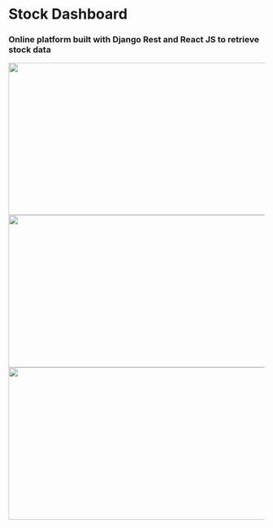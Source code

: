 # Stock Dashboard

### Online platform built with Django Rest and React JS to retrieve stock data

<img src="https://user-images.githubusercontent.com/17888328/168332143-6d76c881-40a5-4520-8337-868d10290d88.png" width="800" height="300" />

<img src="https://user-images.githubusercontent.com/17888328/168332273-758ec914-72a2-49e0-a201-59411972a5c6.png" width="800" height="300" />

<img src="https://user-images.githubusercontent.com/17888328/168332437-248a4cce-d361-42e6-bd24-c65d4496e451.png" width="800" height="300" />
